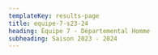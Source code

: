 ```yaml
---
templateKey: results-page
title: equipe-7-s23-24
heading: Équipe 7 - Départemental Homme
subheading: Saison 2023 - 2024
---
```

